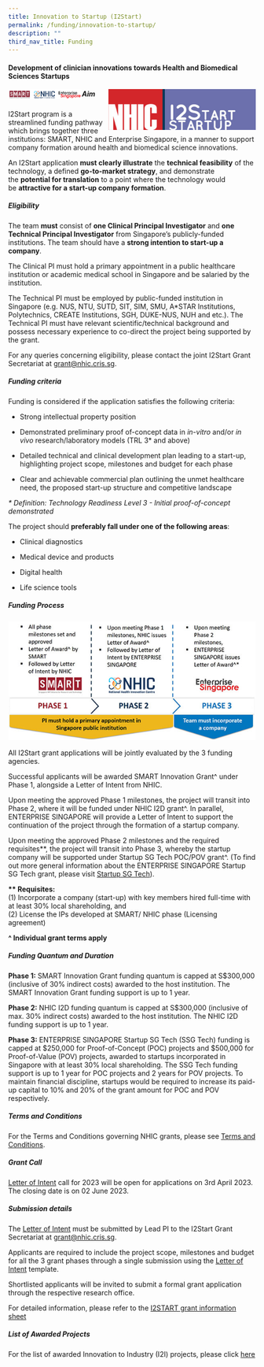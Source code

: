 ```yaml
---
title: Innovation to Startup (I2Start)
permalink: /funding/innovation-to-startup/
description: ""
third_nav_title: Funding
---
```

#### **Development of clinician innovations towards Health and Biomedical Sciences Startups**

<img src="/images/Funding/i2s%20logos.PNG" style="width:150px" align="left">

<img src="/images/Funding/logo_i2start.jpg" style="width:300px" align="right">

##### **Aim**

I2Start program is a streamlined funding pathway which brings together three institutions: SMART, NHIC and Enterprise Singapore, in a manner to support company formation around health and biomedical science innovations.

An I2Start application&nbsp;**must clearly illustrate**&nbsp;the&nbsp;**technical feasibility**&nbsp;of the technology, a defined&nbsp;**go-to-market strategy**, and demonstrate the&nbsp;**potential for translation**&nbsp;to a point where the technology would be&nbsp;**attractive for a start-up company formation**.

##### **Eligibility**

The team&nbsp;**must**&nbsp;consist of&nbsp;**one Clinical Principal Investigator**&nbsp;and&nbsp;**one Technical Principal Investigator**&nbsp;from Singapore’s publicly-funded institutions. The team should have a&nbsp;**strong intention to start-up a company**.

The Clinical PI must hold a primary appointment in a public healthcare institution or academic medical school in Singapore and be salaried by the institution.

The Technical PI must be employed by public-funded institution in Singapore (e.g. NUS, NTU, SUTD, SIT, SIM, SMU, A\*STAR Institutions, Polytechnics, CREATE Institutions, SGH, DUKE-NUS, NUH and etc.). The Technical PI must have relevant scientific/technical background and possess necessary experience to co-direct the project being supported by the grant.

For any queries concerning eligibility, please contact the joint I2Start Grant Secretariat at&nbsp;[grant@nhic.cris.sg](mailto:grant@nhic.cris.sg).

##### **Funding criteria**

Funding is considered if the application satisfies the following criteria:

*   Strong intellectual property position
    
*   Demonstrated preliminary proof of-concept data in&nbsp;_in-vitro_&nbsp;and/or&nbsp;_in vivo_&nbsp;research/laboratory models (TRL 3\* and above)
    
*   Detailed technical and clinical development plan leading to a start-up, highlighting project scope, milestones and budget for each phase
    
*   Clear and achievable commercial plan outlining the unmet healthcare need, the proposed start-up structure and competitive landscape
    

_\* Definition: Technology Readiness Level 3 - Initial proof-of-concept demonstrated_

The project should&nbsp;**preferably fall under one of the following areas**:

*   Clinical diagnostics
    
*   Medical device and products
    
*   Digital health
    
*   Life science tools

##### **Funding Process**

![funding quantum i2s1a](/images/Funding/funding-quantum-i2s1a.jpg)

All I2Start grant applications will be jointly evaluated by the 3 funding agencies.

Successful applicants will be awarded SMART Innovation Grant^ under Phase 1, alongside a Letter of Intent from NHIC.

Upon meeting the approved Phase 1 milestones, the project will transit into Phase 2, where it will be funded under NHIC I2D grant^. In parallel, ENTERPRISE SINGAPORE will provide a Letter of Intent to support the continuation of the project through the formation of a startup company.

Upon meeting the approved Phase 2 milestones and the required requisites\*\*, the project will transit into Phase 3, whereby the startup company will be supported under Startup SG Tech POC/POV grant^. (To find out more general information about the ENTERPRISE SINGAPORE Startup SG Tech grant, please visit&nbsp;[Startup SG Tech](https://www.startupsg.gov.sg/programmes/4897/startup-sg-tech/frequently-asked-questions)).

**\*\* Requisites:**  
(1) Incorporate a company (start-up) with key members hired full-time with at least 30% local shareholding, and  
(2) License the IPs developed at SMART/ NHIC phase (Licensing agreement)

**^ Individual grant terms apply**

##### **Funding Quantum and Duration**

**Phase 1:**&nbsp;SMART Innovation Grant funding quantum is capped at S$300,000 (inclusive of 30% indirect costs) awarded to the host institution. The SMART Innovation Grant funding support is up to 1 year.

**Phase 2:**&nbsp;NHIC I2D funding quantum is capped at S$300,000 (inclusive of max. 30% indirect costs) awarded to the host institution. The NHIC I2D funding support is up to 1 year.

**Phase 3:**&nbsp;ENTERPRISE SINGAPORE Startup SG Tech (SSG Tech) funding is capped at $250,000 for Proof-of-Concept (POC) projects and $500,000 for Proof-of-Value (POV) projects, awarded to startups incorporated in Singapore with at least 30% local shareholding. The SSG Tech funding support is up to 1 year for POC projects and 2 years for POV projects. To maintain financial discipline, startups would be required to increase its paid-up capital to 10% and 20% of the grant amount for POC and POV respectively.

##### Terms and Conditions

For the Terms and Conditions governing NHIC grants, please see&nbsp;[Terms and Conditions](http://www.nmrc.gov.sg/downloads).

##### **Grant Call**

[Letter of Intent](https://for.sg/nhic-i2start-loi)&nbsp;call for 2023 will be open for applications on 3rd April 2023. The closing date is on 02 June 2023.

##### **Submission details**

The&nbsp;[Letter of Intent](https://for.sg/nhic-i2start-loi)&nbsp;must be submitted by Lead PI to the I2Start Grant Secretariat at&nbsp;[grant@nhic.cris.sg](mailto:grant@nhic.cris.sg).

Applicants are required to include the project scope, milestones and budget for all the 3 grant phases through a single submission using the&nbsp;[Letter of Intent](https://for.sg/nhic-i2start-loi)&nbsp;template.

Shortlisted applicants will be invited to submit a formal grant application through the respective research office.

For detailed information, please refer to the&nbsp;[I2START grant information sheet](https://for.sg/nhic-i2start-info)

##### **List of Awarded Projects**
For the list of awarded Innovation to Industry (I2I) projects, please click [here]( https://for.sg/awardedi2start)